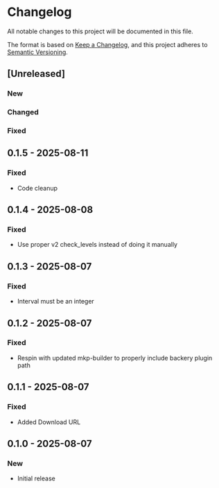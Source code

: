 # Changelog

All notable changes to this project will be documented in this file.

The format is based on [Keep a Changelog](https://keepachangelog.com/en/1.0.0/),
and this project adheres to [Semantic Versioning](https://semver.org/spec/v2.0.0.html).

## [Unreleased]

### New

### Changed

### Fixed

## 0.1.5 - 2025-08-11
### Fixed
- Code cleanup

## 0.1.4 - 2025-08-08
### Fixed
- Use proper v2 check_levels instead of doing it manually

## 0.1.3 - 2025-08-07
### Fixed
- Interval must be an integer

## 0.1.2 - 2025-08-07
### Fixed
- Respin with updated mkp-builder to properly include backery plugin path

## 0.1.1 - 2025-08-07
### Fixed
- Added Download URL

## 0.1.0 - 2025-08-07
### New
- Initial release


